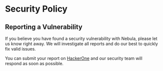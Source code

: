 Security Policy
===============

Reporting a Vulnerability
-------------------------

If you believe you have found a security vulnerability with Nebula, please let
us know right away. We will investigate all reports and do our best to quickly
fix valid issues.

You can submit your report on [HackerOne](https://hackerone.com/slack) and our
security team will respond as soon as possible.
